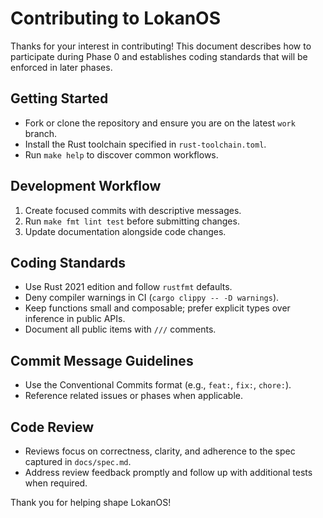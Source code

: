 # Contributing to LokanOS

Thanks for your interest in contributing! This document describes how to participate during Phase 0 and establishes coding standards that will be enforced in later phases.

## Getting Started
- Fork or clone the repository and ensure you are on the latest `work` branch.
- Install the Rust toolchain specified in `rust-toolchain.toml`.
- Run `make help` to discover common workflows.

## Development Workflow
1. Create focused commits with descriptive messages.
2. Run `make fmt lint test` before submitting changes.
3. Update documentation alongside code changes.

## Coding Standards
- Use Rust 2021 edition and follow `rustfmt` defaults.
- Deny compiler warnings in CI (`cargo clippy -- -D warnings`).
- Keep functions small and composable; prefer explicit types over inference in public APIs.
- Document all public items with `///` comments.

## Commit Message Guidelines
- Use the Conventional Commits format (e.g., `feat:`, `fix:`, `chore:`).
- Reference related issues or phases when applicable.

## Code Review
- Reviews focus on correctness, clarity, and adherence to the spec captured in `docs/spec.md`.
- Address review feedback promptly and follow up with additional tests when required.

Thank you for helping shape LokanOS!
